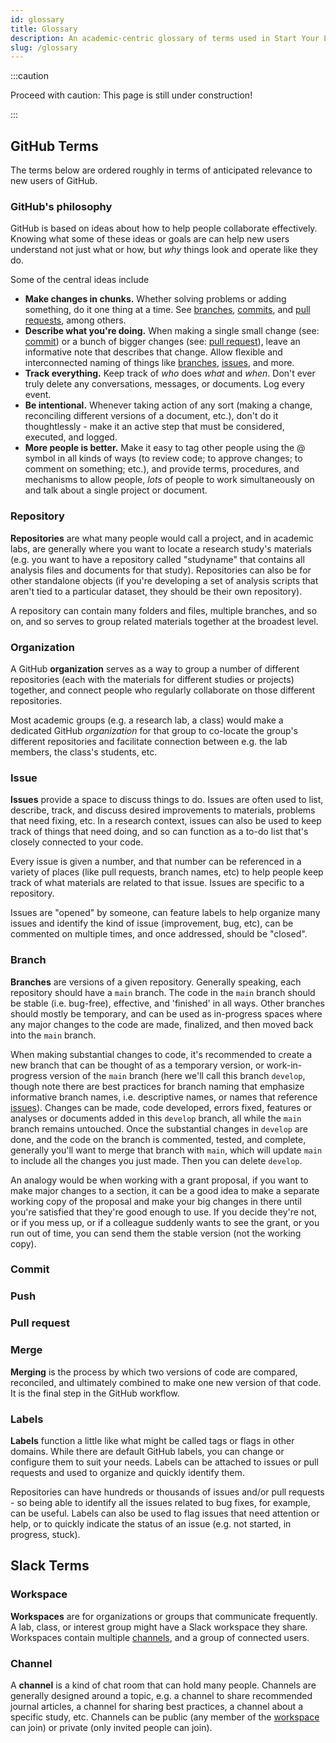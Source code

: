 ```yaml
---
id: glossary
title: Glossary
description: An academic-centric glossary of terms used in Start Your Lab's documentation
slug: /glossary
---
```


:::caution

Proceed with caution: This page is still under construction!

:::

## GitHub Terms

The terms below are ordered roughly in terms of anticipated relevance to new users of GitHub.

### GitHub's philosophy

GitHub is based on ideas about how to help people collaborate effectively. Knowing what some of these ideas or goals are can help new users understand not just what or how, but _why_ things look and operate like they do.

Some of the central ideas include

- **Make changes in chunks.** Whether solving problems or adding something, do it one thing at a time. See [branches](#branch), [commits](#commit), and [pull requests](#pull-request), among others.
- **Describe what you're doing.** When making a single small change (see: [commit](#commit)) or a bunch of bigger changes (see: [pull request](#pull-request)), leave an informative note that describes that change. Allow flexible and interconnected naming of things like [branches](#branches), [issues](#issue), and more.
- **Track everything.** Keep track of _who_ does _what_ and _when_. Don't ever truly delete any conversations, messages, or documents. Log every event.
- **Be intentional.** Whenever taking action of any sort (making a change, reconciling different versions of a document, etc.), don't do it thoughtlessly - make it an active step that must be considered, executed, and logged.
- **More people is better.** Make it easy to tag other people using the @ symbol in all kinds of ways (to review code; to approve changes; to comment on something; etc.), and provide terms, procedures, and mechanisms to allow people, _lots_ of people to work simultaneously on and talk about a single project or document.

### Repository

**Repositories** are what many people would call a project, and in academic labs, are generally where you want to locate a research study's materials (e.g. you want to have a repository called "studyname" that contains all analysis files and documents for that study). Repositories can also be for other standalone objects (if you're developing a set of analysis scripts that aren't tied to a particular dataset, they should be their own repository).

A repository can contain many folders and files, multiple branches, and so on, and so serves to group related materials together at the broadest level.

### Organization

A GitHub **organization** serves as a way to group a number of different repositories (each with the materials for different studies or projects) together, and connect people who regularly collaborate on those different repositories.

Most academic groups (e.g. a research lab, a class) would make a dedicated GitHub _organization_ for that group to co-locate the group's different repositories and facilitate connection between e.g. the lab members, the class's students, etc.

### Issue

**Issues** provide a space to discuss things to do. Issues are often used to list, describe, track, and discuss desired improvements to materials, problems that need fixing, etc. In a research context, issues can also be used to keep track of things that need doing, and so can function as a to-do list that's closely connected to your code.

Every issue is given a number, and that number can be referenced in a variety of places (like pull requests, branch names, etc) to help people keep track of what materials are related to that issue. Issues are specific to a repository.

Issues are "opened" by someone, can feature labels to help organize many issues and identify the kind of issue (improvement, bug, etc), can be commented on multiple times, and once addressed, should be "closed".

### Branch

**Branches** are versions of a given repository. Generally speaking, each repository should have a `main` branch. The code in the `main` branch should be stable (i.e. bug-free), effective, and 'finished' in all ways. Other branches should mostly be temporary, and can be used as in-progress spaces where any major changes to the code are made, finalized, and then moved back into the `main` branch.

When making substantial changes to code, it's recommended to create a new branch that can be thought of as a temporary version, or work-in-progress version of the `main` branch (here we'll call this branch `develop`, though note there are best practices for branch naming that emphasize informative branch names, i.e. descriptive names, or names that reference [issues](#issue)). Changes can be made, code developed, errors fixed, features or analyses or documents added in this `develop` branch, all while the `main` branch remains untouched. Once the substantial changes in `develop` are done, and the code on the branch is commented, tested, and complete, generally you'll want to merge that branch with `main`, which will update `main` to include all the changes you just made. Then you can delete `develop`.

An analogy would be when working with a grant proposal, if you want to make major changes to a section, it can be a good idea to make a separate working copy of the proposal and make your big changes in there until you're satisfied that they're good enough to use. If you decide they're not, or if you mess up, or if a colleague suddenly wants to see the grant, or you run out of time, you can send them the stable version (not the working copy).

### Commit

### Push

### Pull request

### Merge

**Merging** is the process by which two versions of code are compared, reconciled, and ultimately combined to make one new version of that code. It is the final step in the GitHub workflow.

### Labels

**Labels** function a little like what might be called tags or flags in other domains. While there are default GitHub labels, you can change or configure them to suit your needs. Labels can be attached to issues or pull requests and used to organize and quickly identify them.

Repositories can have hundreds or thousands of issues and/or pull requests - so being able to identify all the issues related to bug fixes, for example, can be useful. Labels can also be used to flag issues that need attention or help, or to quickly indicate the status of an issue (e.g. not started, in progress, stuck).

## Slack Terms

### Workspace

**Workspaces** are for organizations or groups that communicate frequently. A lab, class, or interest group might have a Slack workspace they share. Workspaces contain multiple [channels](#channel), and a group of connected users.

### Channel

A **channel** is a kind of chat room that can hold many people. Channels are generally designed around a topic, e.g. a channel to share recommended journal articles, a channel for sharing best practices, a channel about a specific study, etc. Channels can be public (any member of the [workspace](#workspace) can join) or private (only invited people can join).
